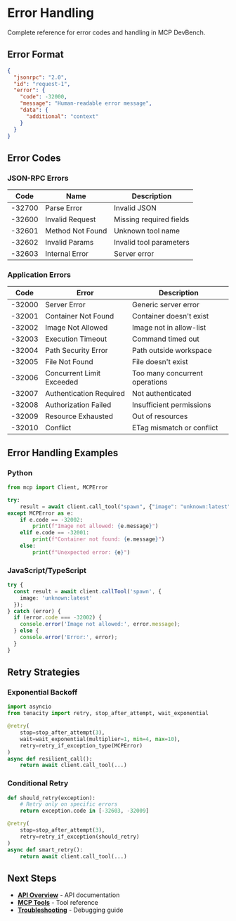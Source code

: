 # Error Handling

Complete reference for error codes and handling in MCP DevBench.

## Error Format

```json
{
  "jsonrpc": "2.0",
  "id": "request-1",
  "error": {
    "code": -32000,
    "message": "Human-readable error message",
    "data": {
      "additional": "context"
    }
  }
}
```

## Error Codes

### JSON-RPC Errors

| Code | Name | Description |
|------|------|-------------|
| -32700 | Parse Error | Invalid JSON |
| -32600 | Invalid Request | Missing required fields |
| -32601 | Method Not Found | Unknown tool name |
| -32602 | Invalid Params | Invalid tool parameters |
| -32603 | Internal Error | Server error |

### Application Errors

| Code | Error | Description |
|------|-------|-------------|
| -32000 | Server Error | Generic server error |
| -32001 | Container Not Found | Container doesn't exist |
| -32002 | Image Not Allowed | Image not in allow-list |
| -32003 | Execution Timeout | Command timed out |
| -32004 | Path Security Error | Path outside workspace |
| -32005 | File Not Found | File doesn't exist |
| -32006 | Concurrent Limit Exceeded | Too many concurrent operations |
| -32007 | Authentication Required | Not authenticated |
| -32008 | Authorization Failed | Insufficient permissions |
| -32009 | Resource Exhausted | Out of resources |
| -32010 | Conflict | ETag mismatch or conflict |

## Error Handling Examples

### Python

```python
from mcp import Client, MCPError

try:
    result = await client.call_tool("spawn", {"image": "unknown:latest"})
except MCPError as e:
    if e.code == -32002:
        print(f"Image not allowed: {e.message}")
    elif e.code == -32001:
        print(f"Container not found: {e.message}")
    else:
        print(f"Unexpected error: {e}")
```

### JavaScript/TypeScript

```typescript
try {
  const result = await client.callTool('spawn', {
    image: 'unknown:latest'
  });
} catch (error) {
  if (error.code === -32002) {
    console.error('Image not allowed:', error.message);
  } else {
    console.error('Error:', error);
  }
}
```

## Retry Strategies

### Exponential Backoff

```python
import asyncio
from tenacity import retry, stop_after_attempt, wait_exponential

@retry(
    stop=stop_after_attempt(3),
    wait=wait_exponential(multiplier=1, min=4, max=10),
    retry=retry_if_exception_type(MCPError)
)
async def resilient_call():
    return await client.call_tool(...)
```

### Conditional Retry

```python
def should_retry(exception):
    # Retry only on specific errors
    return exception.code in [-32603, -32009]

@retry(
    stop=stop_after_attempt(3),
    retry=retry_if_exception(should_retry)
)
async def smart_retry():
    return await client.call_tool(...)
```

## Next Steps

- **[API Overview](overview.md)** - API documentation
- **[MCP Tools](tools.md)** - Tool reference
- **[Troubleshooting](../operations/troubleshooting.md)** - Debugging guide
